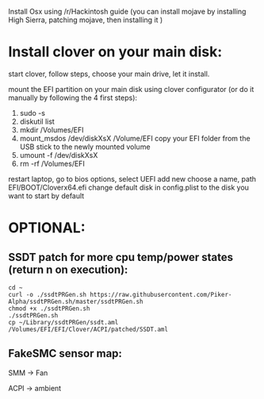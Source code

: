 
Install Osx using /r/Hackintosh guide (you can install mojave by installing High Sierra, patching mojave, then installing it )

# Install clover on your main disk:

start clover, follow steps, choose your main drive, let it install.

mount the EFI partition on your main disk using clover configurator (or do it manually by following the 4 first steps):

1. sudo -s
2. diskutil list 
3. mkdir /Volumes/EFI
4. mount_msdos /dev/diskXsX /Volume/EFI
copy your EFI folder from the USB stick to the newly mounted volume
5. umount -f /dev/diskXsX
6. rm -rf /Volumes/EFI

restart laptop, go to bios options, select UEFI add new choose a name, path EFI/BOOT/Cloverx64.efi 
change default disk in config.plist to the disk you want to start by default

# OPTIONAL:
## SSDT patch for more cpu temp/power states (return n on execution):

```
cd ~
curl -o ./ssdtPRGen.sh https://raw.githubusercontent.com/Piker-Alpha/ssdtPRGen.sh/master/ssdtPRGen.sh
chmod +x ./ssdtPRGen.sh
./ssdtPRGen.sh
cp ~/Library/ssdtPRGen/ssdt.aml /Volumes/EFI/EFI/Clover/ACPI/patched/SSDT.aml
```

## FakeSMC sensor map:

SMM -> Fan 

ACPI -> ambient 
